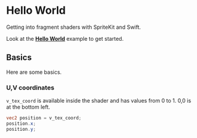 # Hello World
Getting into fragment shaders with SpriteKit and Swift. 

Look at the [**Hello World**](./hello-world/README.md) example to get started.

## Basics
Here are some basics.

### U,V coordinates
```v_tex_coord``` is available inside the shader and has values from 0 to 1. 0,0 is at the bottom left.

```GLSL
vec2 position = v_tex_coord;
position.x;
position.y;
```
